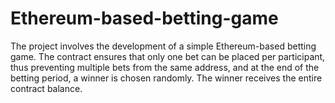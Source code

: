 # Ethereum-based-betting-game
The project involves the development of a simple Ethereum-based betting game. The contract ensures that only one bet can be placed per participant, thus preventing multiple bets from the same address, and at the end of the betting period, a winner is chosen randomly. The winner receives the entire contract balance.
